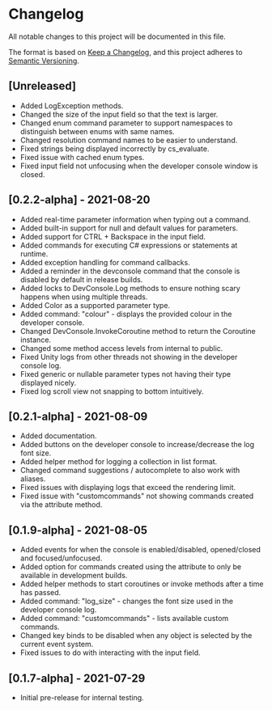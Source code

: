 # Changelog
All notable changes to this project will be documented in this file.

The format is based on [Keep a Changelog](https://keepachangelog.com/en/1.0.0/),
and this project adheres to [Semantic Versioning](https://semver.org/spec/v2.0.0.html).

## [Unreleased]
- Added LogException methods.
- Changed the size of the input field so that the text is larger.
- Changed enum command parameter to support namespaces to distinguish between enums with same names.
- Changed resolution command names to be easier to understand.
- Fixed strings being displayed incorrectly by cs_evaluate.
- Fixed issue with cached enum types.
- Fixed input field not unfocusing when the developer console window is closed.

## [0.2.2-alpha] - 2021-08-20
- Added real-time parameter information when typing out a command.
- Added built-in support for null and default values for parameters.
- Added support for CTRL + Backspace in the input field.
- Added commands for executing C# expressions or statements at runtime.
- Added exception handling for command callbacks.
- Added a reminder in the devconsole command that the console is disabled by default in release builds.
- Added locks to DevConsole.Log methods to ensure nothing scary happens when using multiple threads.
- Added Color as a supported parameter type.
- Added command: "colour" - displays the provided colour in the developer console.
- Changed DevConsole.InvokeCoroutine method to return the Coroutine instance.
- Changed some method access levels from internal to public.
- Fixed Unity logs from other threads not showing in the developer console log.
- Fixed generic or nullable parameter types not having their type displayed nicely.
- Fixed log scroll view not snapping to bottom intuitively.

## [0.2.1-alpha] - 2021-08-09
- Added documentation.
- Added buttons on the developer console to increase/decrease the log font size.
- Added helper method for logging a collection in list format.
- Changed command suggestions / autocomplete to also work with aliases.
- Fixed issues with displaying logs that exceed the rendering limit.
- Fixed issue with "customcommands" not showing commands created via the attribute method.

## [0.1.9-alpha] - 2021-08-05
- Added events for when the console is enabled/disabled, opened/closed and focused/unfocused.
- Added option for commands created using the attribute to only be available in development builds.
- Added helper methods to start coroutines or invoke methods after a time has passed.
- Added command: "log_size" - changes the font size used in the developer console log.
- Added command: "customcommands" - lists available custom commands.
- Changed key binds to be disabled when any object is selected by the current event system.
- Fixed issues to do with interacting with the input field.

## [0.1.7-alpha] - 2021-07-29
- Initial pre-release for internal testing.